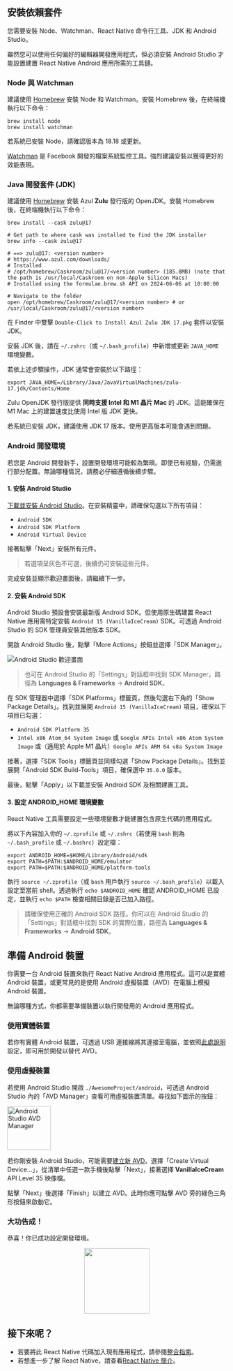 ## 安裝依賴套件

您需要安裝 Node、Watchman、React Native 命令行工具、JDK 和 Android Studio。

雖然您可以使用任何偏好的編輯器開發應用程式，但必須安裝 Android Studio 才能設置建置 React Native Android 應用所需的工具鏈。

<h3>Node 與 Watchman</h3>

建議使用 [Homebrew](https://brew.sh/) 安裝 Node 和 Watchman。安裝 Homebrew 後，在終端機執行以下命令：

```shell
brew install node
brew install watchman
```

若系統已安裝 Node，請確認版本為 18.18 或更新。

[Watchman](https://facebook.github.io/watchman) 是 Facebook 開發的檔案系統監控工具。強烈建議安裝以獲得更好的效能表現。

<h3>Java 開發套件 (JDK)</h3>

建議使用 [Homebrew](https://brew.sh/) 安裝 Azul **Zulu** 發行版的 OpenJDK。安裝 Homebrew 後，在終端機執行以下命令：

```shell
brew install --cask zulu@17

# Get path to where cask was installed to find the JDK installer
brew info --cask zulu@17

# ==> zulu@17: <version number>
# https://www.azul.com/downloads/
# Installed
# /opt/homebrew/Caskroom/zulu@17/<version number> (185.8MB) (note that the path is /usr/local/Caskroom on non-Apple Silicon Macs)
# Installed using the formulae.brew.sh API on 2024-06-06 at 10:00:00

# Navigate to the folder
open /opt/homebrew/Caskroom/zulu@17/<version number> # or /usr/local/Caskroom/zulu@17/<version number>
```

在 Finder 中雙擊 `Double-Click to Install Azul Zulu JDK 17.pkg` 套件以安裝 JDK。

安裝 JDK 後，請在 `~/.zshrc`（或 `~/.bash_profile`）中新增或更新 `JAVA_HOME` 環境變數。

若依上述步驟操作，JDK 通常會安裝於以下路徑：

```shell
export JAVA_HOME=/Library/Java/JavaVirtualMachines/zulu-17.jdk/Contents/Home
```

Zulu OpenJDK 發行版提供 **同時支援 Intel 和 M1 晶片 Mac** 的 JDK。這能確保在 M1 Mac 上的建置速度比使用 Intel 版 JDK 更快。

若系統已安裝 JDK，建議使用 JDK 17 版本。使用更高版本可能會遇到問題。

<h3>Android 開發環境</h3>

若您是 Android 開發新手，設置開發環境可能較為繁瑣。即使已有經驗，仍需進行部分配置。無論哪種情況，請務必仔細遵循後續步驟。

<h4 id="android-studio">1. 安裝 Android Studio</h4>

[下載並安裝 Android Studio](https://developer.android.com/studio/index.html)。在安裝精靈中，請確保勾選以下所有項目：

- `Android SDK`
- `Android SDK Platform`
- `Android Virtual Device`

接著點擊「Next」安裝所有元件。

> 若選項呈灰色不可選，後續仍可安裝這些元件。

完成安裝並顯示歡迎畫面後，請繼續下一步。

<h4 id="android-sdk">2. 安裝 Android SDK</h4>

Android Studio 預設會安裝最新版 Android SDK。但使用原生碼建置 React Native 應用需特定安裝 `Android 15 (VanillaIceCream)` SDK。可透過 Android Studio 的 SDK 管理員安裝其他版本 SDK。

開啟 Android Studio 後，點擊「More Actions」按鈕並選擇「SDK Manager」。

![Android Studio 歡迎畫面](/docs/assets/GettingStartedAndroidStudioWelcomeMacOS.png)

> 也可在 Android Studio 的「Settings」對話框中找到 SDK Manager，路徑為 **Languages & Frameworks** → **Android SDK**。

在 SDK 管理器中選擇「SDK Platforms」標籤頁，然後勾選右下角的「Show Package Details」。找到並展開 `Android 15 (VanillaIceCream)` 項目，確保以下項目已勾選：

- `Android SDK Platform 35`
- `Intel x86 Atom_64 System Image` 或 `Google APIs Intel x86 Atom System Image` 或（適用於 Apple M1 晶片）`Google APIs ARM 64 v8a System Image`

接著，選擇「SDK Tools」標籤頁並同樣勾選「Show Package Details」。找到並展開「Android SDK Build-Tools」項目，確保選中 `35.0.0` 版本。

最後，點擊「Apply」以下載並安裝 Android SDK 及相關建置工具。

<h4>3. 設定 ANDROID_HOME 環境變數</h4>

React Native 工具需要設定一些環境變數才能建置包含原生代碼的應用程式。

將以下內容加入你的 `~/.zprofile` 或 `~/.zshrc`（若使用 `bash` 則為 `~/.bash_profile` 或 `~/.bashrc`）設定檔：

```shell
export ANDROID_HOME=$HOME/Library/Android/sdk
export PATH=$PATH:$ANDROID_HOME/emulator
export PATH=$PATH:$ANDROID_HOME/platform-tools
```

執行 `source ~/.zprofile`（或 `bash` 用戶執行 `source ~/.bash_profile`）以載入設定至當前 shell。透過執行 `echo $ANDROID_HOME` 確認 ANDROID_HOME 已設定，並執行 `echo $PATH` 檢查相關目錄是否已加入路徑。

> 請確保使用正確的 Android SDK 路徑。你可以在 Android Studio 的「Settings」對話框中找到 SDK 的實際位置，路徑為 **Languages & Frameworks** → **Android SDK**。

<h2>準備 Android 裝置</h2>

你需要一台 Android 裝置來執行 React Native Android 應用程式。這可以是實體 Android 裝置，或更常見的是使用 Android 虛擬裝置（AVD）在電腦上模擬 Android 裝置。

無論哪種方式，你都需要準備裝置以執行開發用的 Android 應用程式。

<h3>使用實體裝置</h3>

若你有實體 Android 裝置，可透過 USB 連接線將其連接至電腦，並依照[此處說明](running-on-device.md)設定，即可用於開發以替代 AVD。

<h3>使用虛擬裝置</h3>

若使用 Android Studio 開啟 `./AwesomeProject/android`，可透過 Android Studio 內的「AVD Manager」查看可用虛擬裝置清單。尋找如下圖示的按鈕：

<img src="/docs/assets/GettingStartedAndroidStudioAVD.svg" alt="Android Studio AVD Manager" width="100"/>

若你剛安裝 Android Studio，可能需要[建立新 AVD](https://developer.android.com/studio/run/managing-avds.html)。選擇「Create Virtual Device...」，從清單中任選一款手機後點擊「Next」，接著選擇 **VanillaIceCream** API Level 35 映像檔。

點擊「Next」後選擇「Finish」以建立 AVD。此時你應可點擊 AVD 旁的綠色三角形按鈕來啟動它。

<h3>大功告成！</h3>

恭喜！你已成功設定開發環境。

<center><img src="/docs/assets/GettingStartedCongratulations.png" width="150"></img></center>

<h2>接下來呢？</h2>

- 若要將此 React Native 代碼加入現有應用程式，請參閱[整合指南](integration-with-existing-apps.md)。
- 若想進一步了解 React Native，請查看[React Native 簡介](getting-started)。